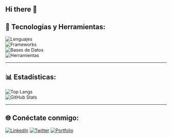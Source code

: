 ## Hi there 👋

<!--
**VictorPinero21/VictorPinero21** is a ✨ _special_ ✨ repository because its `README.md` (this file) appears on your GitHub profile.

Here are some ideas to get you started:

- 🔭 I’m currently working on ...
- 🌱 I’m currently learning ...
- 👯 I’m looking to collaborate on ...
- 🤔 I’m looking for help with ...
- 💬 Ask me about ...
- 📫 How to reach me: ...
- 😄 Pronouns: ...
- ⚡ Fun fact: ...
-->
## 🚀 Tecnologías y Herramientas:

![Lenguajes](https://skillicons.dev/icons?i=js,ts,html,css,php)  
![Frameworks](https://skillicons.dev/icons?i=react,nodejs,express,laravel)  
![Bases de Datos](https://skillicons.dev/icons?i=mysql,postgres)  
![Herramientas](https://skillicons.dev/icons?i=git,vscode)  

---

## 📊 Estadísticas:

![Top Langs](https://github-readme-stats.vercel.app/api/top-langs/?username=VictorPinero21&layout=compact&theme=radical)  
![GitHub Stats](https://github-readme-stats.vercel.app/api?username=VictorPinero21&show_icons=true&theme=radical)  

---

## 🌐 Conéctate conmigo:

[![LinkedIn](https://img.shields.io/badge/LinkedIn-0077B5?style=for-the-badge&logo=linkedin&logoColor=white)](TU_LINKEDIN) [![Twitter](https://img.shields.io/badge/Twitter-1DA1F2?style=for-the-badge&logo=twitter&logoColor=white)](TU_TWITTER) [![Portfolio](https://img.shields.io/badge/Portfolio-000000?style=for-the-badge&logo=google-chrome&logoColor=white)](TU_PORTFOLIO)
